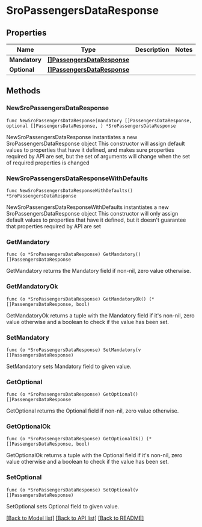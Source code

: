# SroPassengersDataResponse

## Properties

Name | Type | Description | Notes
------------ | ------------- | ------------- | -------------
**Mandatory** | [**[]PassengersDataResponse**](PassengersDataResponse.md) |  | 
**Optional** | [**[]PassengersDataResponse**](PassengersDataResponse.md) |  | 

## Methods

### NewSroPassengersDataResponse

`func NewSroPassengersDataResponse(mandatory []PassengersDataResponse, optional []PassengersDataResponse, ) *SroPassengersDataResponse`

NewSroPassengersDataResponse instantiates a new SroPassengersDataResponse object
This constructor will assign default values to properties that have it defined,
and makes sure properties required by API are set, but the set of arguments
will change when the set of required properties is changed

### NewSroPassengersDataResponseWithDefaults

`func NewSroPassengersDataResponseWithDefaults() *SroPassengersDataResponse`

NewSroPassengersDataResponseWithDefaults instantiates a new SroPassengersDataResponse object
This constructor will only assign default values to properties that have it defined,
but it doesn't guarantee that properties required by API are set

### GetMandatory

`func (o *SroPassengersDataResponse) GetMandatory() []PassengersDataResponse`

GetMandatory returns the Mandatory field if non-nil, zero value otherwise.

### GetMandatoryOk

`func (o *SroPassengersDataResponse) GetMandatoryOk() (*[]PassengersDataResponse, bool)`

GetMandatoryOk returns a tuple with the Mandatory field if it's non-nil, zero value otherwise
and a boolean to check if the value has been set.

### SetMandatory

`func (o *SroPassengersDataResponse) SetMandatory(v []PassengersDataResponse)`

SetMandatory sets Mandatory field to given value.


### GetOptional

`func (o *SroPassengersDataResponse) GetOptional() []PassengersDataResponse`

GetOptional returns the Optional field if non-nil, zero value otherwise.

### GetOptionalOk

`func (o *SroPassengersDataResponse) GetOptionalOk() (*[]PassengersDataResponse, bool)`

GetOptionalOk returns a tuple with the Optional field if it's non-nil, zero value otherwise
and a boolean to check if the value has been set.

### SetOptional

`func (o *SroPassengersDataResponse) SetOptional(v []PassengersDataResponse)`

SetOptional sets Optional field to given value.



[[Back to Model list]](../README.md#documentation-for-models) [[Back to API list]](../README.md#documentation-for-api-endpoints) [[Back to README]](../README.md)


